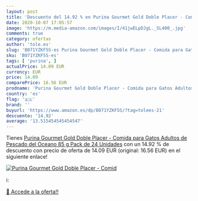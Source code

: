 ```yaml
---
layout: post
title: 'Descuento del 14.92 % en Purina Gourmet Gold Doble Placer - Comid'
date: 2020-10-07 17:05:57
image: 'https://m.media-amazon.com/images/I/41jwELpDJgL._SL400_.jpg'
comments: true
category: ofertas
author: 'tole.es'
slug: 'B071YZKF5S-es Purina Gourmet Gold Doble Placer - Comida para Gatos...'
sku: 'B071YZKF5S-es'
tags: [ 'purina', ]
actualPrice: 14.09 EUR
currency: EUR
price: 14.09
comparePrice: 16.56 EUR
prodname: 'Purina Gourmet Gold Doble Placer - Comida para Gatos Adultos de Pescado del Oceano  85 g  Pack de 24 Unidades'
country: 'es'
flag: '🇪🇸'
brand: ''
buyurl: 'https://www.amazon.es/dp/B071YZKF5S/?tag=tolees-21'
descuento: '14.92'
average: '13.515454545454547'
---
```


Tienes [Purina Gourmet Gold Doble Placer - Comida para Gatos Adultos de Pescado del Oceano  85 g  Pack de 24 Unidades](https://www.amazon.es/dp/B071YZKF5S/?tag=tolees-21) con un 14.92 % de descuento con precio de oferta de 14.09 EUR (original: 16.56 EUR) en el siguiente enlace!

[![Purina Gourmet Gold Doble Placer - Comid](https://m.media-amazon.com/images/I/41jwELpDJgL._SL400_.jpg)](https://www.amazon.es/dp/B071YZKF5S/?tag=tolees-21)

ℹ️:


[🛒 Accede a la oferta!!](https://www.amazon.es/dp/B071YZKF5S/?tag=tolees-21)
